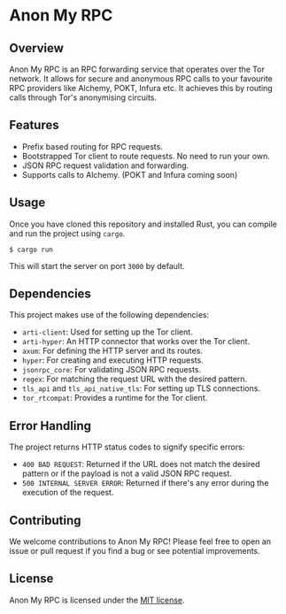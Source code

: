 # Anon My RPC

## Overview

Anon My RPC is an RPC forwarding service that operates over the Tor network. It allows for secure and anonymous RPC calls to your favourite RPC providers like Alchemy, POKT, Infura etc. It achieves this by routing calls through Tor's anonymising circuits.

## Features

- Prefix based routing for RPC requests.
- Bootstrapped Tor client to route requests. No need to run your own.
- JSON RPC request validation and forwarding.
- Supports calls to Alchemy. (POKT and Infura coming soon)

## Usage

Once you have cloned this repository and installed Rust, you can compile and run the project using `cargo`.

```
$ cargo run
```

This will start the server on port `3000` by default.

## Dependencies

This project makes use of the following dependencies:

- `arti-client`: Used for setting up the Tor client.
- `arti-hyper`: An HTTP connector that works over the Tor client.
- `axum`: For defining the HTTP server and its routes.
- `hyper`: For creating and executing HTTP requests.
- `jsonrpc_core`: For validating JSON RPC requests.
- `regex`: For matching the request URL with the desired pattern.
- `tls_api` and `tls_api_native_tls`: For setting up TLS connections.
- `tor_rtcompat`: Provides a runtime for the Tor client.

## Error Handling

The project returns HTTP status codes to signify specific errors:

- `400 BAD REQUEST`: Returned if the URL does not match the desired pattern or if the payload is not a valid JSON RPC request.
- `500 INTERNAL SERVER ERROR`: Returned if there's any error during the execution of the request.

## Contributing

We welcome contributions to Anon My RPC! Please feel free to open an issue or pull request if you find a bug or see potential improvements.

## License

Anon My RPC is licensed under the [MIT license](LICENSE).
